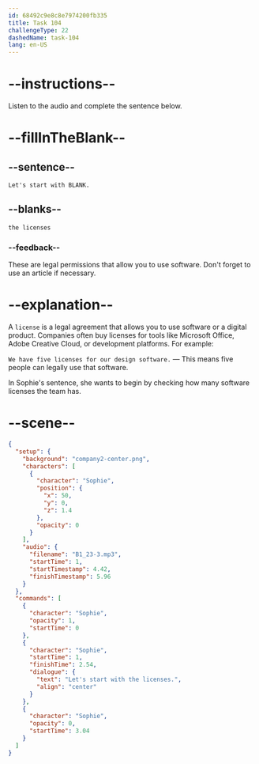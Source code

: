 ```yaml
---
id: 68492c9e8c8e7974200fb335
title: Task 104
challengeType: 22
dashedName: task-104
lang: en-US
---
```


<!-- (audio) Sophie: Let's start with the licenses. -->

# --instructions--

Listen to the audio and complete the sentence below.

# --fillInTheBlank--

## --sentence--

`Let's start with BLANK.`

## --blanks--

`the licenses`

### --feedback--

These are legal permissions that allow you to use software. Don't forget to use an article if necessary.

# --explanation--

A `license` is a legal agreement that allows you to use software or a digital product. Companies often buy licenses for tools like Microsoft Office, Adobe Creative Cloud, or development platforms. For example:
 
`We have five licenses for our design software.` — This means five people can legally use that software.

In Sophie's sentence, she wants to begin by checking how many software licenses the team has.

# --scene--

```json
{
  "setup": {
    "background": "company2-center.png",
    "characters": [
      {
        "character": "Sophie",
        "position": {
          "x": 50,
          "y": 0,
          "z": 1.4
        },
        "opacity": 0
      }
    ],
    "audio": {
      "filename": "B1_23-3.mp3",
      "startTime": 1,
      "startTimestamp": 4.42,
      "finishTimestamp": 5.96
    }
  },
  "commands": [
    {
      "character": "Sophie",
      "opacity": 1,
      "startTime": 0
    },
    {
      "character": "Sophie",
      "startTime": 1,
      "finishTime": 2.54,
      "dialogue": {
        "text": "Let's start with the licenses.",
        "align": "center"
      }
    },
    {
      "character": "Sophie",
      "opacity": 0,
      "startTime": 3.04
    }
  ]
}
```

